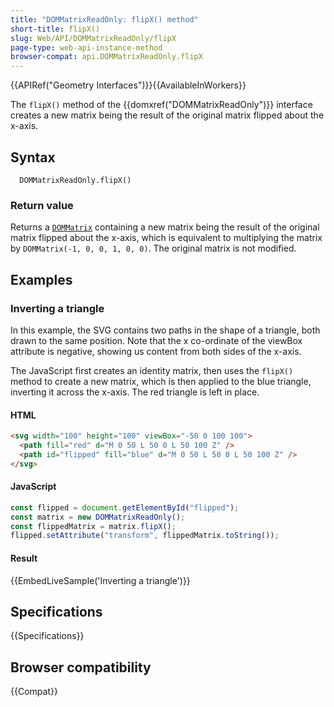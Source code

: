 ```yaml
---
title: "DOMMatrixReadOnly: flipX() method"
short-title: flipX()
slug: Web/API/DOMMatrixReadOnly/flipX
page-type: web-api-instance-method
browser-compat: api.DOMMatrixReadOnly.flipX
---
```


{{APIRef("Geometry Interfaces")}}{{AvailableInWorkers}}

The `flipX()` method of the {{domxref("DOMMatrixReadOnly")}} interface creates a new matrix being the result of the original matrix flipped about the x-axis.

## Syntax

```js-nolint
  DOMMatrixReadOnly.flipX()
```

### Return value

Returns a [`DOMMatrix`](/en-US/docs/Web/API/DOMMatrix) containing a new matrix being the result of the original matrix flipped about the x-axis, which is equivalent to multiplying the matrix by `DOMMatrix(-1, 0, 0, 1, 0, 0)`. The original matrix is not modified.

## Examples

### Inverting a triangle

In this example, the SVG contains two paths in the shape of a triangle, both drawn to the same position. Note that the x co-ordinate of the viewBox attribute is negative, showing us content from both sides of the x-axis.

The JavaScript first creates an identity matrix, then uses the `flipX()` method to create a new matrix, which is then applied to the blue triangle, inverting it across the x-axis. The red triangle is left in place.

#### HTML

```html
<svg width="100" height="100" viewBox="-50 0 100 100">
  <path fill="red" d="M 0 50 L 50 0 L 50 100 Z" />
  <path id="flipped" fill="blue" d="M 0 50 L 50 0 L 50 100 Z" />
</svg>
```

#### JavaScript

```js
const flipped = document.getElementById("flipped");
const matrix = new DOMMatrixReadOnly();
const flippedMatrix = matrix.flipX();
flipped.setAttribute("transform", flippedMatrix.toString());
```

#### Result

{{EmbedLiveSample('Inverting a triangle')}}

## Specifications

{{Specifications}}

## Browser compatibility

{{Compat}}
